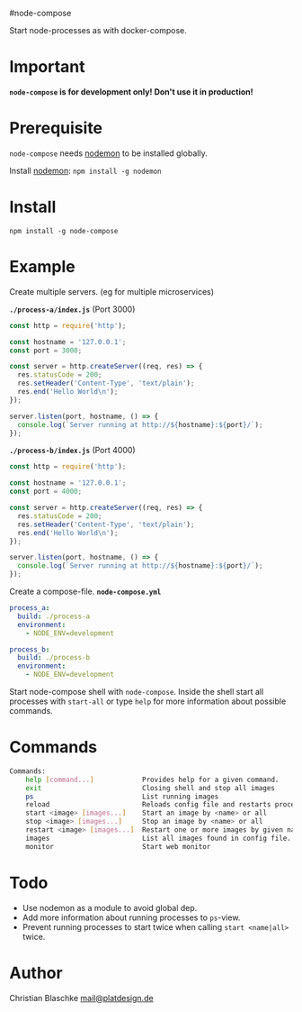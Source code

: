 #node-compose

Start node-processes as with docker-compose.

# Important

**`node-compose` is for development only! Don't use it in production!**


# Prerequisite

`node-compose` needs [nodemon](http://nodemon.io/) to be installed globally.

Install [nodemon](http://nodemon.io/): `npm install -g nodemon`

# Install

`npm install -g node-compose`


# Example

Create multiple servers. (eg for multiple microservices)

**`./process-a/index.js`** (Port 3000)

```javascript
const http = require('http');

const hostname = '127.0.0.1';
const port = 3000;

const server = http.createServer((req, res) => {
  res.statusCode = 200;
  res.setHeader('Content-Type', 'text/plain');
  res.end('Hello World\n');
});

server.listen(port, hostname, () => {
  console.log(`Server running at http://${hostname}:${port}/`);
});
```

**`./process-b/index.js`** (Port 4000)

```javascript
const http = require('http');

const hostname = '127.0.0.1';
const port = 4000;

const server = http.createServer((req, res) => {
  res.statusCode = 200;
  res.setHeader('Content-Type', 'text/plain');
  res.end('Hello World\n');
});

server.listen(port, hostname, () => {
  console.log(`Server running at http://${hostname}:${port}/`);
});
```

Create a compose-file. **`node-compose.yml`**

```yaml
process_a:
  build: ./process-a
  environment:
    - NODE_ENV=development

process_b:
  build: ./process-b
  environment:
    - NODE_ENV=development
```

Start node-compose shell with `node-compose`. Inside the shell start all processes with `start-all` or type `help` for more information about possible commands.

# Commands

```bash
Commands:
	help [command...]            Provides help for a given command.
	exit                         Closing shell and stop all images
	ps                           List running images
	reload                       Reloads config file and restarts processes if needed.
	start <image> [images...]    Start an image by <name> or all
	stop <image> [images...]     Stop an image by <name> or all
	restart <image> [images...]  Restart one or more images by given name or all
	images                       List all images found in config file.
	monitor                      Start web monitor
```


# Todo

- Use nodemon as a module to avoid global dep.
- Add more information about running processes to `ps`-view.
- Prevent running processes to start twice when calling `start <name|all>` twice.

# Author

Christian Blaschke <mail@platdesign.de>
